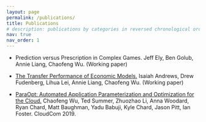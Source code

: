 ```yaml
---
layout: page
permalink: /publications/
title: Publications
# description: publications by categories in reversed chronological order. generated by jekyll-scholar.
nav: true
nav_order: 1
---
```

<!-- _pages/publications.md -->
<!-- <div class="publications">

{% bibliography -f {{ site.scholar.bibliography }} %}

</div> -->

- Prediction versus Prescription in Complex Games.
Jeff Ely, Ben Golub, Annie Liang, Chaofeng Wu. (Working paper)

- [The Transfer Performance of Economic Models.](https://arxiv.org/abs/2202.04796)
Isaiah Andrews, Drew Fudenberg, Lihua Lei, Annie Liang, Chaofeng Wu. (Working paper)

- [ParaOpt: Automated Application Parameterization and Optimization for the Cloud.](https://www.researchgate.net/publication/338945504_ParaOpt_Automated_Application_Parameterization_and_Optimization_for_the_Cloud)
Chaofeng Wu, Ted Summer, Zhuozhao Li, Anna Woodard, Ryan Chard, Matt Baughman, Yadu Babuji, Kyle Chard, Jason Pitt, Ian Foster. CloudCom 2019.